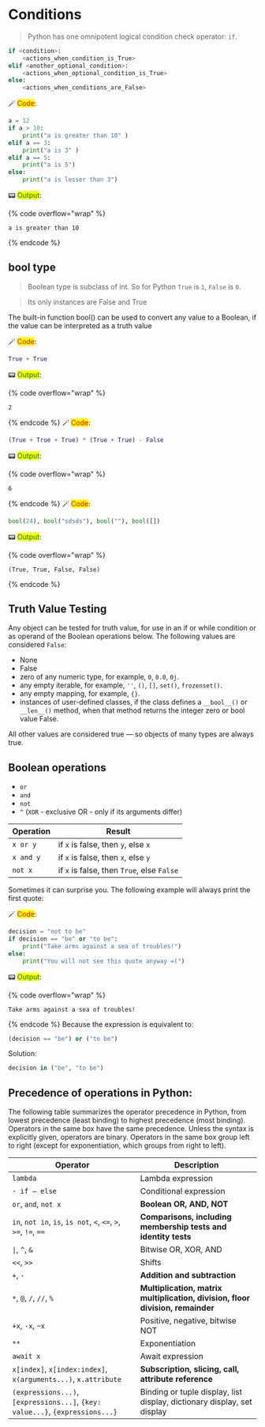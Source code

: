 # Conditions

> Python has one omnipotent logical condition check operator: ```if```.

```python
if <condition>:
    <actions_when_condition_is_True>
elif <another_optional_condition>:
    <actions_when_optional_condition_is_True>
else:
    <actions_when_conditions_are_False>
```


🪄 <mark style="color:red;">Code</mark>:

```python
a = 12
if a > 10: 
    print("a is greater than 10" )
elif a == 3: 
    print("a is 3" )
elif a == 5:
    print("a is 5")
else: 
    print("a is lesser than 3")
```

📟 <mark style="color:green;">Output</mark>:

{% code overflow="wrap" %}
```
a is greater than 10
```
{% endcode %}
## bool type

> Boolean type is subclass of int. So for Python ```True``` is ```1```, ```False``` is ```0```. 

> Its only instances are False and True 

The built-in function bool() can be used to convert any value to a Boolean, if the value can be interpreted as a truth value 


🪄 <mark style="color:red;">Code</mark>:

```python
True + True
```




📟 <mark style="color:green;">Output</mark>:

{% code overflow="wrap" %}
```
2
```
{% endcode %}
🪄 <mark style="color:red;">Code</mark>:

```python
(True + True + True) * (True + True) - False
```




📟 <mark style="color:green;">Output</mark>:

{% code overflow="wrap" %}
```
6
```
{% endcode %}
🪄 <mark style="color:red;">Code</mark>:

```python
bool(24), bool("sdsds"), bool(""), bool([])
```




📟 <mark style="color:green;">Output</mark>:

{% code overflow="wrap" %}
```
(True, True, False, False)
```
{% endcode %}
## Truth Value Testing

Any object can be tested for truth value, for use in an if or while condition or as operand of the Boolean operations below. The following values are considered `False`:

* None
* False
* zero of any numeric type, for example, `0`, `0.0`, `0j`.
* any empty iterable, for example, `''`, `()`, `[]`, `set()`, `frozenset()`.
* any empty mapping, for example, `{}`.
* instances of user-defined classes, if the class defines a `__bool__()` or `__len__()` method, when that method returns the integer zero or bool value False.

All other values are considered true — so objects of many types are always true.

## Boolean operations

* `or`
* `and`
* `not`
* `^` (`XOR` - exclusive OR - only if its arguments differ)

| Operation    |  Result                        |
|--------------|--------------------------------|
| ```x or y```       | if ```x``` is false, then ```y```, else ```x```
| ```x and y```      | if ```x``` is false, then ```x```, else ```y```
| ```not x```        | if ```x``` is false, then ```True```, else ```False```


Sometimes it can surprise you. The following example will always print the first quote:


🪄 <mark style="color:red;">Code</mark>:

```python
decision = "not to be"
if decision == "be" or "to be":
    print("Take arms against a sea of troubles!")
else:
    print("You will not see this quote anyway =(")
```

📟 <mark style="color:green;">Output</mark>:

{% code overflow="wrap" %}
```
Take arms against a sea of troubles!
```
{% endcode %}
Because the expression is equivalent to:
```python
(decision == "be") or ("to be")
```

Solution:
```python
decision in ("be", "to be")
```

## Precedence of operations in Python:

The following table summarizes the operator precedence in Python, from lowest precedence (least binding) to highest precedence (most binding). Operators in the same box have the same precedence. Unless the syntax is explicitly given, operators are binary. Operators in the same box group left to right (except for exponentiation, which groups from right to left).


|Operator	|Description  |
|-----------|-------------|
|`lambda`                                        	| Lambda expression
|`- if – else`                                        | Conditional expression
|`or`, `and`, `not x`	                            | **Boolean OR, AND, NOT**
|`in`, `not in`, `is`, `is not`, `<`, `<=`, `>`, `>=`, `!=`, `==` |	**Comparisons, including membership tests and identity tests**
| <code>&#124;</code>, `^`, `&`                                      | Bitwise OR, XOR, AND
|`<<`, `>>`                                         | Shifts
|`+`, `-`                                           | **Addition and subtraction**
|`*`, `@`, `/`, `//`, `%`                           | **Multiplication, matrix multiplication, division, floor division, remainder** 
|`+x`, `-x`, `~x`	                                | Positive, negative, bitwise NOT
|`**`                                               | Exponentiation
|`await x`                                            | Await expression
|`x[index]`, `x[index:index]`, `x(arguments...)`, `x.attribute`                | **Subscription, slicing, call, attribute reference**
|`(expressions...)`, `[expressions...]`, `{key: value...}`, `{expressions...}` | Binding or tuple display, list display, dictionary display, set display